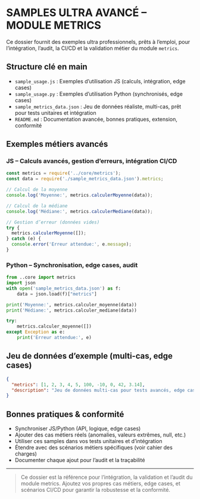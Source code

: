 # SAMPLES ULTRA AVANCÉ – MODULE METRICS

Ce dossier fournit des exemples ultra professionnels, prêts à l’emploi, pour l’intégration, l’audit, la CI/CD et la validation métier du module `metrics`.

## Structure clé en main

- `sample_usage.js` : Exemples d’utilisation JS (calculs, intégration, edge cases)
- `sample_usage.py` : Exemples d’utilisation Python (synchronisés, edge cases)
- `sample_metrics_data.json` : Jeu de données réaliste, multi-cas, prêt pour tests unitaires et intégration
- `README.md` : Documentation avancée, bonnes pratiques, extension, conformité

## Exemples métiers avancés

### JS – Calculs avancés, gestion d’erreurs, intégration CI/CD
```js
const metrics = require('../core/metrics');
const data = require('./sample_metrics_data.json').metrics;

// Calcul de la moyenne
console.log('Moyenne:', metrics.calculerMoyenne(data));

// Calcul de la médiane
console.log('Médiane:', metrics.calculerMediane(data));

// Gestion d’erreur (données vides)
try {
  metrics.calculerMoyenne([]);
} catch (e) {
  console.error('Erreur attendue:', e.message);
}
```

### Python – Synchronisation, edge cases, audit
```python
from ..core import metrics
import json
with open('sample_metrics_data.json') as f:
    data = json.load(f)["metrics"]

print('Moyenne:', metrics.calculer_moyenne(data))
print('Médiane:', metrics.calculer_mediane(data))

try:
    metrics.calculer_moyenne([])
except Exception as e:
    print('Erreur attendue:', e)
```

## Jeu de données d’exemple (multi-cas, edge cases)
```json
{
  "metrics": [1, 2, 3, 4, 5, 100, -10, 0, 42, 3.14],
  "description": "Jeu de données multi-cas pour tests avancés, edge cases, CI/CD, audit."
}
```

## Bonnes pratiques & conformité
- Synchroniser JS/Python (API, logique, edge cases)
- Ajouter des cas métiers réels (anomalies, valeurs extrêmes, null, etc.)
- Utiliser ces samples dans vos tests unitaires et d’intégration
- Étendre avec des scénarios métiers spécifiques (voir cahier des charges)
- Documenter chaque ajout pour l’audit et la traçabilité

---

> Ce dossier est la référence pour l’intégration, la validation et l’audit du module metrics. Ajoutez vos propres cas métiers, edge cases, et scénarios CI/CD pour garantir la robustesse et la conformité.
